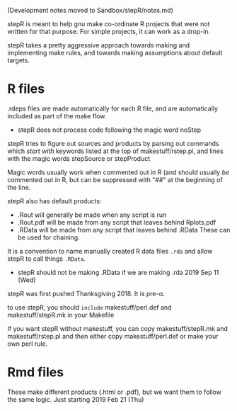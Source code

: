 (Development notes moved to Sandbox/stepR/notes.md)

stepR is meant to help gnu make co-ordinate R projects that were not written for that purpose. For simple projects, it can work as a drop-in.

stepR takes a pretty aggressive approach towards making and implementing make rules, and towards making assumptions about default targets.

R files
=======

.rdeps files are made automatically for each R file, and are automatically included as part of the make flow. 
* stepR does not process code following the magic word noStep

stepR tries to figure out sources and products by parsing out commands which _start with_ keywords listed at the top of makestuff/rstep.pl, and lines with the magic words stepSource or stepProduct

Magic words usually work when commented out in R (and should usually _be_ commented out in R, but can be suppressed with "##" at the beginning of the line.

stepR also has default products: 
* <basename>.Rout will generally be made when any script is run
* <basename>.Rout.pdf will be made from any script that leaves behind Rplots.pdf
* <basename>.RData will be made from any script that leaves behind .RData
These can be used for chaining.

It is a convention to name manually created R data files `.rda` and allow stepR to call things `.RData`.
* stepR should not be making .RData if we are making .rda 2019 Sep 11 (Wed)

stepR was first pushed Thanksgiving 2018. It is pre-α.

to use stepR, you should `include` makestuff/perl.def and makestuff/stepR.mk in your Makefile

If you want stepR without makestuff, you can copy makestuff/stepR.mk and makestuff/rstep.pl and then either copy makestuff/perl.def or make your own perl rule.

Rmd files
=========

These make different products (.html or .pdf), but we want them to follow the same logic. Just starting 2019 Feb 21 (Thu)

